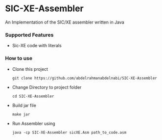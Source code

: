 # SIC-XE-Assembler
An Implementation of the SIC/XE assembler written in Java


### Supported Features
- Sic-XE code with literals


### How to use
- Clone this project
    ````
    git clone https://github.com/abdelrahmanabdelnabi/SIC-XE-Assembler
    ````


- Change Directory to project folder
    ````
    cd SIC-XE-Assembler
    ````


- Build jar file
    ````
    make jar
    ````


- Run Assembler using
    ````
    java -cp SIC-XE-Assembler sicXE.Asm path_to_code.asm
    ````

